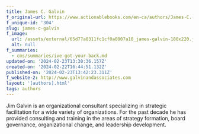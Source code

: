 ```yaml
---
title: James C. Galvin
f_original-url: https://www.actionablebooks.com/en-ca/authors/James-C.-Galvin/
f_unique-id: '304'
slug: james-c-galvin
f_image:
  url: /assets/external/65d77a0311fc1cf0a0007a10_james-galvin-180x220.jpeg
  alt: null
f_summaries:
  - cms/summaries/ive-got-your-back.md
updated-on: '2024-02-23T13:30:36.157Z'
created-on: '2024-02-22T16:44:51.132Z'
published-on: '2024-02-23T13:42:23.311Z'
f_website-2: http://www.galvinandassociates.com
layout: '[authors].html'
tags: authors
---
```


Jim Galvin is an organizational consultant specializing in strategic facilitation for a wide variety of organizations. For the past decade he has provided consulting and training in the areas of strategy formation, board governance, organizational change, and leadership development.
